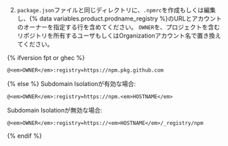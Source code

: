 2. `package.json`ファイルと同じディレクトリに、`.npmrc`を作成もしくは編集し、{% data variables.product.prodname_registry %}のURLとアカウントのオーナーを指定する行を含めてください。 `OWNER`を、プロジェクトを含むリポジトリを所有するユーザもしくはOrganizationアカウント名で置き換えてください。

{% ifversion fpt or ghec %}
  ```shell
  @<em>OWNER</em>:registry=https://npm.pkg.github.com
  ```
{% else %}
  Subdomain Isolationが有効な場合:
  ```shell
  @<em>OWNER</em>:registry=https://npm.<em>HOSTNAME</em>
  ```
  Subdomain Isolationが無効な場合:
  ```shell
  @<em>OWNER</em>:registry=https://<em>HOSTNAME</em>/_registry/npm
  ```
{% endif %}
